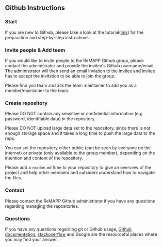 ## Github Instructions

### Start

If you are new to Github, please take a look at the tutorial([link](https://docs.google.com/document/d/19EXEpKWBzH4EtXDf3eoLqGKe4GvqroeU9BXtMyYYEKQ/edit)) for the preparation and step-by-step instructions.

### Invite people & Add team

If you would like to invite people to the ReMAPP Github group, please contact the administrator and provide the invitee's Github username/email. The administrator will then send an email inviation to the invitee and invitee has to accept the invitation to be able to join the group.

Please find you team and ask the team maintainer to add you as a member/maintainer to the team.

### Create repository

Please DO NOT contain any sensitive or confidential information (e.g password, identifiable data) in the repository.

Please DO NOT upload large data set to the repository, since there is not enough storage space and it takes a long time to push the large data to the repo.

You can set the repository either public (can be seen by everyone on the internet) or private (only available to the group member), depending on the intention and content of the repository.

Please add a `readme.md` fime to your repository to give an overview of the project and help other members and outsiders understand how to navigate the files.

### Contact

Please contact the ReMAPP Github administrator if you have any questions regarding managing the repositories.

### Questions

If you have any questions regarding git or Github usage, [Github documentation](https://docs.github.com/en), [stackoverflow](https://stackoverflow.com) and Google are the resourceful places where you may find your answer.  
